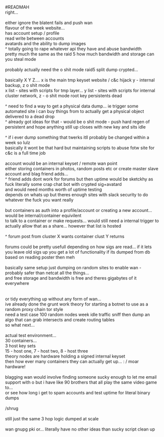 #READMAH
<br>
right... <br>
<br>
either ignore the blatent fails and push wan<br>
flavour of the week website...<br>
has account setup / profile<br>
read write between accounts<br>
avatards and the ability to dump images<br>
^ totally going to rape whatever api they have and abuse bandwidth<br>
pretty much the same as the raid 5 how much bandwidth and storage can you steal mode<br>
<br>
probably actually need the o shit mode raid5 split dump crypted...<br>
<br>
basically X Y Z.... x is the main tmp keyset website / c&c hijack y - internal backup, z o shit mode<br>
x list - sites with scripts for tmp layer... y list - sites with scripts for internal cluster network, z - o shit mode root key persistents dead<br>
<br>
^ need to find a way to get a physical data dump... ie trigger some automated site i can buy things from to actually get a physical object delivered to a dead drop<br>
^ already got ideas for that - would be o shit mode - push hard regen of persistent and hope anything still up closes with new key and sits idle<br>
<br>
^ if i ever dump something that twerks itll probably be changed within a week so lulz<br>
basically it wont be that hard but maintaining scripts to abuse fotw site for c&c is a full time job<br>
<br>
account would be an internal keyset / remote wan point<br>
either storing containers in photos, random posts etc or create master slave account and blag friend adds...<br>
^ friend adds dont work for forums but then uptime would be sketckhy as fuck literally some crap chat bot with crypted sig+avatard<br>
and would need months worth of uptime testing<br>
depends on whats up but theres enough sites with slack security to do whatever the fuck you want really<br>
<br>
but containers as auth into a profile/account or creating a new account... would be internal/container equivilent<br>
to talk to a container or make requests... would still need a internal trigger to actually allow that as a share... however that list is hosted<br>
<br>
^ forum post from cluster X wants container clust Y returns <br>
<br>
forums could be pretty usefull depending on how sigs are read... if it lets you leave old sigs up you get a lot of functionality if its dumped from db based on reading poster then meh<br>
<br>
basically same setup just dumping on random sites to enable wan - probably safer than netcat all the things...<br>
and free storage and bandwidth is free and theres gigabytes of it everywhere<br>
<br>
<br>
or tidy everything up without any form of wan...<br>
ive already done the grunt work theory for starting a botnet to use as a random proxy chain tor style<br>
need a test case 100 random nodes week idle traffic sniff then dump an algo that can grab intersects and create routing tables<br>
so what next...<br>
<br>
actual test environment...<br>
30 containers...<br>
  3 host key sets<br>
  15 - host one, 7 - host two, 8 - host three<br>
  theory nodes are hardware holding a signed internal keyset<br>
  then how ever many containers they can actually get up... : / moar hardware!<br>
<br>
blagging wan would involve finding someone sucky enough to let me email support with o but i have like 90 brothers that all play the same video game to...<br>
or see how long i get to spam accounts and test uptime for literal binary dumps <br>
<br>
/shrug<br>
<br>
still just the same 3 hop logic dumped at scale<br>
<br>
wan gnupg pki or... literally have no other ideas than sucky script clean up<br>
<br>
<br>

